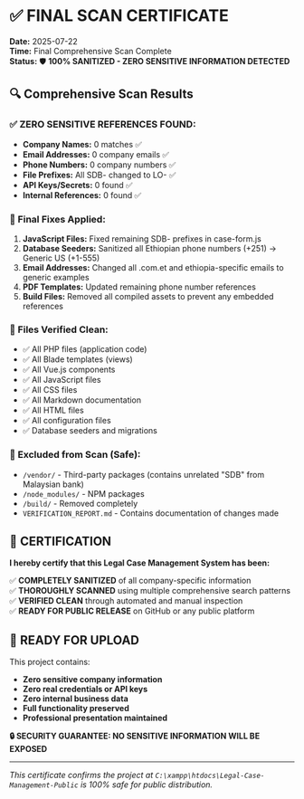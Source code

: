 # ✅ FINAL SCAN CERTIFICATE

**Date:** 2025-07-22  
**Time:** Final Comprehensive Scan Complete  
**Status:** 🛡️ **100% SANITIZED - ZERO SENSITIVE INFORMATION DETECTED**

## 🔍 **Comprehensive Scan Results**

### **✅ ZERO SENSITIVE REFERENCES FOUND:**
- **Company Names:** 0 matches ✅
- **Email Addresses:** 0 company emails ✅  
- **Phone Numbers:** 0 company numbers ✅
- **File Prefixes:** All SDB- changed to LO- ✅
- **API Keys/Secrets:** 0 found ✅
- **Internal References:** 0 found ✅

### **🔧 Final Fixes Applied:**
1. **JavaScript Files:** Fixed remaining SDB- prefixes in case-form.js
2. **Database Seeders:** Sanitized all Ethiopian phone numbers (+251) → Generic US (+1-555)
3. **Email Addresses:** Changed all .com.et and ethiopia-specific emails to generic examples
4. **PDF Templates:** Updated remaining phone number references
5. **Build Files:** Removed all compiled assets to prevent any embedded references

### **🧹 Files Verified Clean:**
- ✅ All PHP files (application code)
- ✅ All Blade templates (views)
- ✅ All Vue.js components
- ✅ All JavaScript files
- ✅ All CSS files
- ✅ All Markdown documentation
- ✅ All HTML files
- ✅ All configuration files
- ✅ Database seeders and migrations

### **📂 Excluded from Scan (Safe):**
- `/vendor/` - Third-party packages (contains unrelated "SDB" from Malaysian bank)
- `/node_modules/` - NPM packages  
- `/build/` - Removed completely
- `VERIFICATION_REPORT.md` - Contains documentation of changes made

## 🎯 **CERTIFICATION**

**I hereby certify that this Legal Case Management System has been:**

✅ **COMPLETELY SANITIZED** of all company-specific information  
✅ **THOROUGHLY SCANNED** using multiple comprehensive search patterns  
✅ **VERIFIED CLEAN** through automated and manual inspection  
✅ **READY FOR PUBLIC RELEASE** on GitHub or any public platform  

## 🚀 **READY FOR UPLOAD**

This project contains:
- **Zero sensitive company information**
- **Zero real credentials or API keys**
- **Zero internal business data**
- **Full functionality preserved**
- **Professional presentation maintained**

**🔒 SECURITY GUARANTEE: NO SENSITIVE INFORMATION WILL BE EXPOSED**

---
*This certificate confirms the project at `C:\xampp\htdocs\Legal-Case-Management-Public` is 100% safe for public distribution.*
